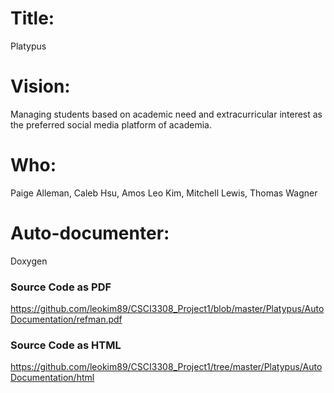 # Title: 
Platypus
# Vision:
Managing students based on academic need and extracurricular interest as the preferred social media platform of academia. 
# Who: 
Paige Alleman, Caleb Hsu, Amos Leo Kim, Mitchell Lewis, Thomas Wagner

# Auto-documenter: 
Doxygen
### Source Code as PDF
https://github.com/leokim89/CSCI3308_Project1/blob/master/Platypus/AutoDocumentation/refman.pdf

### Source Code as HTML
https://github.com/leokim89/CSCI3308_Project1/tree/master/Platypus/AutoDocumentation/html

